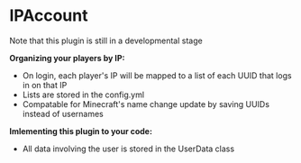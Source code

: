 # IPAccount

Note that this plugin is still in a developmental stage

<b>Organizing your players by IP:</b>
<ul>
<li>On login, each player's IP will be mapped to a list of each UUID that logs in on that IP</li>
<li>Lists are stored in the config.yml</li>
<li>Compatable for Minecraft's name change update by saving UUIDs instead of usernames</li>
</ul>

<b>Imlementing this plugin to your code:</b>
<ul>
<li>All data involving the user is stored in the UserData class</li>
</ul>



